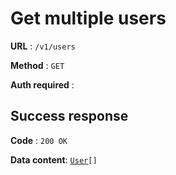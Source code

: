 # Get multiple users

**URL** : `/v1/users`

**Method** : `GET`

**Auth required** :

## Success response

**Code** : `200 OK`

**Data content**: [`User`](user.md)`[]`
